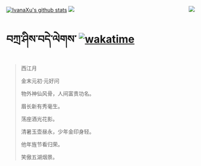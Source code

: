 [![IvanaXu's github stats](https://github-readme-stats.vercel.app/api?username=IvanaXu&show_icons=true&theme=vue-dark)](https://github.com/anuraghazra/github-readme-stats)
<img align="right" src="https://github-readme-stats.vercel.app/api/top-langs/?username=IvanaXu&langs_count=8&theme=graywhite" />
<img src="https://github-readme-stats.vercel.app/api/wakatime?username=IvanaXu&layout=compact&langs_count=8&theme=vue-dark&custom_title=Programming~Times/SinceJul.29.2021" />
# བཀྲ་ཤིས་བདེ་ལེགས་	[![wakatime](https://wakatime.com/badge/user/5043ee4a-e361-4607-9d47-d557f2005d05.svg)](https://wakatime.com/@5043ee4a-e361-4607-9d47-d557f2005d05)
> 西江月
>
> 金末元初·元好问
>
> 物外神仙风骨，人间富贵功名。
> 
> 眉长新有秀毫生。
> 
> 荡座酒光花影。
> 
> 清暑玉壶昼永，少年金印身轻。
> 
> 他年旌节看归荣。
> 
> 笑傲五湖烟景。